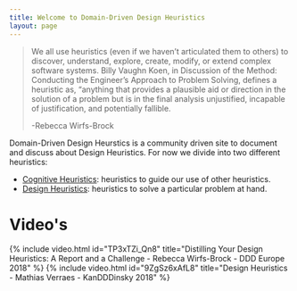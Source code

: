 ```yaml
---
title: Welcome to Domain-Driven Design Heuristics
layout: page
---
```


> We all use heuristics (even if we haven’t articulated them to others) to discover, understand, explore, create, modify, or extend complex software systems. Billy Vaughn Koen, in Discussion of the Method: Conducting the Engineer’s Approach to Problem Solving, defines a heuristic as, “anything that provides a plausible aid or direction in the solution of a problem but is in the final analysis unjustified, incapable of justification, and potentially fallible.
>
> -Rebecca Wirfs-Brock

Domain-Driven Design Heurstics is a community driven site to document and discuss about Design Heuristics. For now we divide into two different heuristics:

* [Cognitive Heuristics](/cognitive-heuristics): heuristics to guide our use of other heuristics.
* [Design Heuristics](/design-heuristics): heuristics to solve a particular problem at hand.

# Video's
{% include video.html id="TP3xTZi_Qn8" title="Distilling Your Design Heuristics: A Report and a Challenge - Rebecca Wirfs-Brock - DDD Europe 2018" %}
{% include video.html id="9ZgSz6xAfL8" title="Design Heuristics - Mathias Verraes - KanDDDinsky 2018" %}